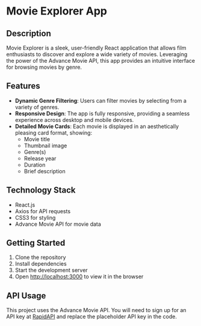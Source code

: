 # Movie Explorer App

## Description

Movie Explorer is a sleek, user-friendly React application that allows film enthusiasts to discover and explore a wide variety of movies. Leveraging the power of the Advance Movie API, this app provides an intuitive interface for browsing movies by genre.

## Features

- **Dynamic Genre Filtering**: Users can filter movies by selecting from a variety of genres.
- **Responsive Design**: The app is fully responsive, providing a seamless experience across desktop and mobile devices.
- **Detailed Movie Cards**: Each movie is displayed in an aesthetically pleasing card format, showing:
  - Movie title
  - Thumbnail image
  - Genre(s)
  - Release year
  - Duration
  - Brief description

## Technology Stack

- React.js
- Axios for API requests
- CSS3 for styling
- Advance Movie API for movie data

## Getting Started

1. Clone the repository
2. Install dependencies
3. Start the development server
4. Open [http://localhost:3000](http://localhost:3000) to view it in the browser

## API Usage

This project uses the Advance Movie API. You will need to sign up for an API key at [RapidAPI](https://rapidapi.com/jakash1997/api/advance-movie-api) and replace the placeholder API key in the code.

